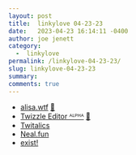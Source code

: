 ```yaml
---
layout: post
title:  linkylove 04-23-23
date:   2023-04-23 16:14:11 -0400
author: joe jenett
category:
  -  linkylove
permalink: /linkylove-04-23-23/
slug: linkylove-04-23-23
summary: 
comments: true
---
```

<ul class="linkylove">
	<li><a title="alisa.wtf is a digital garden" href="https://alisa.wtf/">alisa.wtf</a> <a href="https://pinboard.in/u:philapple">📌</a></li>
	<li><a title="Twizzle Editor ᴬᴸᴾᴴᴬ" href="https://alpha.twizzle.net/edit/">Twizzle Editor ᴬᴸᴾᴴᴬ</a> <a href="https://pinboard.in/u:lgarron">📌</a></li>
	<li><a title="Twitalics" href="https://mothereff.in/twitalics">Twitalics</a></li>
	<li><a title="Neal.fun" href="https://neal.fun/">Neal.fun</a></li>
	<li><a title="exist!" href="https://x.st/">exist!</a></li>
</ul>
<a href="https://brid.gy/publish/mastodon"></a>